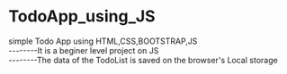 # TodoApp_using_JS
simple Todo App using HTML,CSS,BOOTSTRAP,JS
<br>
--------It is a beginer level project on JS
<br>
--------The data of the TodoList is saved on the browser's Local storage
